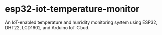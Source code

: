 # esp32-iot-temperature-monitor
An IoT-enabled temperature and humidity monitoring system using ESP32, DHT22, LCD1602, and Arduino IoT Cloud.
